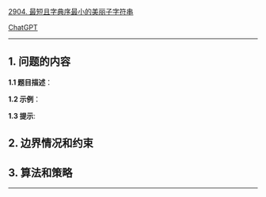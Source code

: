 [2904. 最短且字典序最小的美丽子字符串](https://leetcode.cn/problems/shortest-and-lexicographically-smallest-beautiful-string)

[ChatGPT](chat.openai.com)

---

## 1. 问题的内容
**1.1 题目描述**：

**1.2 示例**：

**1.3 提示**:

## 2. 边界情况和约束


## 3. 算法和策略

---

